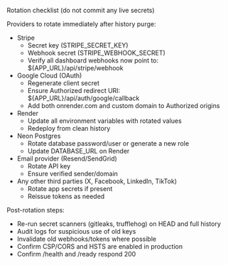 Rotation checklist (do not commit any live secrets)

Providers to rotate immediately after history purge:
- Stripe
  - Secret key (STRIPE_SECRET_KEY)
  - Webhook secret (STRIPE_WEBHOOK_SECRET)
  - Verify all dashboard webhooks now point to: ${APP_URL}/api/stripe/webhook
- Google Cloud (OAuth)
  - Regenerate client secret
  - Ensure Authorized redirect URI: ${APP_URL}/api/auth/google/callback
  - Add both onrender.com and custom domain to Authorized origins
- Render
  - Update all environment variables with rotated values
  - Redeploy from clean history
- Neon Postgres
  - Rotate database password/user or generate a new role
  - Update DATABASE_URL on Render
- Email provider (Resend/SendGrid)
  - Rotate API key
  - Ensure verified sender/domain
- Any other third parties (X, Facebook, LinkedIn, TikTok)
  - Rotate app secrets if present
  - Reissue tokens as needed

Post-rotation steps:
- Re-run secret scanners (gitleaks, trufflehog) on HEAD and full history
- Audit logs for suspicious use of old keys
- Invalidate old webhooks/tokens where possible
- Confirm CSP/CORS and HSTS are enabled in production
- Confirm /health and /ready respond 200
